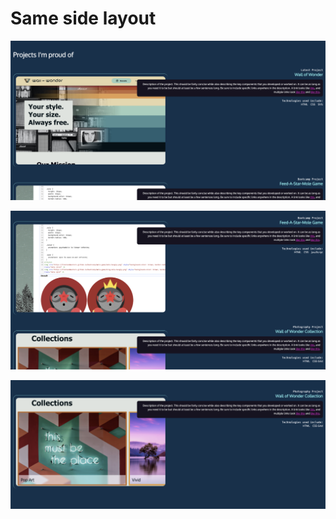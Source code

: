 # Same side layout

![img](.images/image-2023-04-19-18-42-44.png)


![img](.images/image-2023-04-19-18-43-12.png)

![img](.images/image-2023-04-19-18-43-37.png)